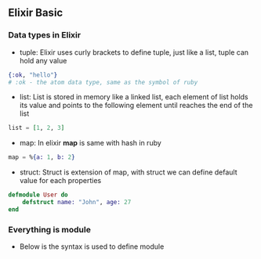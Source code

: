 ## Elixir Basic

### Data types in Elixir

- tuple: Elixir uses curly brackets to define tuple, just like a list, tuple can hold any value

```elixir
{:ok, "hello"}
# :ok - the atom data type, same as the symbol of ruby
```

- list: List is stored in memory like a linked list, each element of list holds its value and points to the following element until reaches the end of the list

```elixir
list = [1, 2, 3]
```

- map: In elixir **map** is same with hash in ruby

```elixir
map = %{a: 1, b: 2}
```

- struct: Struct is extension of map, with struct we can define default value for each properties

```elixir
defmodule User do
    defstruct name: "John", age: 27
end
```

### Everything is module

- Below is the syntax is used to define module

```elixir

```